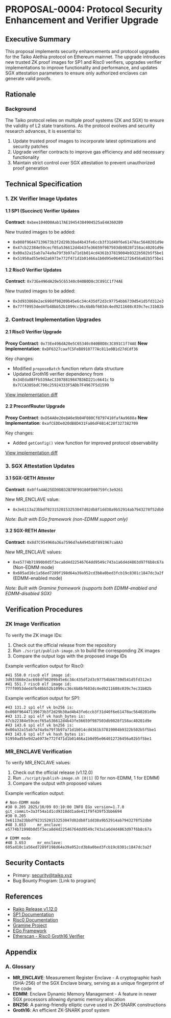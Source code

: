 # PROPOSAL-0004: Protocol Security Enhancement and Verifier Upgrade

## Executive Summary

This proposal implements security enhancements and protocol upgrades for the Taiko Alethia protocol on Ethereum mainnet. The upgrade introduces new trusted ZK proof images for SP1 and Risc0 verifiers, upgrades verifier implementations to improve functionality and performance, and updates SGX attestation parameters to ensure only authorized enclaves can generate valid proofs.

## Rationale

### Background

The Taiko protocol relies on multiple proof systems (ZK and SGX) to ensure the validity of L2 state transitions. As the protocol evolves and security research advances, it is essential to:

1. Update trusted proof images to incorporate latest optimizations and security patches
2. Upgrade verifier contracts to improve gas efficiency and add necessary functionality
3. Maintain strict control over SGX attestation to prevent unauthorized proof generation

## Technical Specification

### 1. ZK Verifier Image Updates

#### 1.1 SP1 (Succinct) Verifier Updates

**Contract**: `0xbee1040D0Aab17AE19454384904525aE4A3602B9`

New trusted images to be added:

- `0x008f96447139673b3f2d29b30ad4b43fe6ccb3f31d40f6e61478ac5640201d9e`
- `0x47cb22384e59cecf65a536612d4b43fe36659f987503db9828f158ac40201d9e`
- `0x00a32a15ab7a74a9a79f3b97a71d1b014cd4361b37819004b9322b502b5f5be1`
- `0x51950ad55e9d2a6973e772f471d1b01466a1b0d95e064012726456a02b5f5be1`

#### 1.2 Risc0 Verifier Updates

**Contract**: `0x73Ee496dA20e5C65340c040B0D8c3C891C1f74AE`

New trusted images to be added:

- `0x3d933868e2ac698df98209b45e6c34c435df2d3c97754bb6739d541d5fd312e3`
- `0x77ff0953ded4fb48bb52b1099cc36c6b8bf603dc4ed9211608c039c7ec31b82b`

### 2. Contract Implementation Upgrades

#### 2.1 Risc0 Verifier Upgrade

**Proxy Contract**: `0x73Ee496dA20e5C65340c040B0D8c3C891C1f74AE`
**New Implementation**: `0xDF6327caafC5FeB8910777Ac811e0B1d27dCdf36`

Key changes:

- Modified `proposeBatch` function return data structure
- Updated Groth16 verifier dependency from `0x34Eda8BfFb539AeC33078819847B36D221c6641c` to `0x7CCA385bdC790c25924333F5ADb7F4967F5d1599`

[View implementation diff](https://codediff.taiko.xyz/?addr=0x73Ee496dA20e5C65340c040B0D8c3C891C1f74AE&newimpl=0xDF6327caafC5FeB8910777Ac811e0B1d27dCdf36&chainid=1&filter=changed)

#### 2.2 PreconfRouter Upgrade

**Proxy Contract**: `0xD5AA0e20e8A6e9b04F080Cf8797410fafAa9688a`
**New Implementation**: `0xafCEDDe020dB8D431Fa86dF6B14C20f327382709`

Key changes:

- Added `getConfig()` view function for improved protocol observability

[View implementation diff](https://codediff.taiko.xyz/?addr=0xD5AA0e20e8A6e9b04F080Cf8797410fafAa9688a&newimpl=0xafCEDDe020dB8D431Fa86dF6B14C20f327382709&chainid=1&filter=changed)

### 3. SGX Attestation Updates

#### 3.1 SGX-GETH Attester

**Contract**: `0x0ffa4A625ED9DB32B70F99180FD00759fc3e9261`

New MR_ENCLAVE value:

- `0x3e6113a23bbdf9231520153253047d02db8f1dd38a9b52914ab7943278f52db0`

_Note: Built with EGo framework (non-EDMM support only)_

#### 3.2 SGX-RETH Attester

**Contract**: `0x8d7C954960a36a7596d7eA4945dDf891967ca8A3`

New MR_ENCLAVE values:

- `0xe5774b71990b0d5f3eca8d4d22546764dd9549c743a1a6d4d4863d97f6b8c67a` (Non-EDMM mode)
- `0x605ad10c1a56ed7289f198d64a39a952cd3b8a0bed3fcb19c8301c1847dc3a2f` (EDMM-enabled mode)

_Note: Built with Gramine framework (supports both EDMM-enabled and EDMM-disabled SGX)_

## Verification Procedures

### ZK Image Verification

To verify the ZK image IDs:

1. Check out the official release from the repository
2. Run `./script/publish-image.sh` to build the corresponding ZK images
3. Compare the output logs with the proposed image IDs

Example verification output for Risc0:

```
#41 550.0 risc0 elf image id: 3d933868e2ac698df98209b45e6c34c435df2d3c97754bb6739d541d5fd312e3
#41 551.7 risc0 elf image id: 77ff0953ded4fb48bb52b1099cc36c6b8bf603dc4ed9211608c039c7ec31b82b
```

Example verification output for SP1:

```
#43 131.2 sp1 elf vk bn256 is: 0x008f96447139673b3f2d29b30ad4b43fe6ccb3f31d40f6e61478ac5640201d9e
#43 131.2 sp1 elf vk hash_bytes is: 47cb22384e59cecf65a536612d4b43fe36659f987503db9828f158ac40201d9e
#43 143.6 sp1 elf vk bn256 is: 0x00a32a15ab7a74a9a79f3b97a71d1b014cd4361b37819004b9322b502b5f5be1
#43 143.6 sp1 elf vk hash_bytes is: 51950ad55e9d2a6973e772f471d1b01466a1b0d95e064012726456a02b5f5be1
```

### MR_ENCLAVE Verification

To verify MR_ENCLAVE values:

1. Check out the official release (v1.12.0)
2. Run `./script/publish-image.sh [0|1]` (0 for non-EDMM, 1 for EDMM)
3. Compare the output with proposed values

Example verification output:

```
# Non-EDMM mode
#30 0.205 2025/10/09 03:10:00 INFO EGo version=1.7.0 git_commit=3a3f54a1d1cd9318dd1ade411f9f439f53bb6694
#30 0.205 3e6113a23bbdf9231520153253047d02db8f1dd38a9b52914ab7943278f52db0
#48 3.653     mr_enclave: e5774b71990b0d5f3eca8d4d22546764dd9549c743a1a6d4d4863d97f6b8c67a

# EDMM mode
#48 3.653     mr_enclave: 605ad10c1a56ed7289f198d64a39a952cd3b8a0bed3fcb19c8301c1847dc3a2f
```

## Security Contacts

- Primary: security@taiko.xyz
- Bug Bounty Program: [Link to program]

## References

- [Raiko Release v1.12.0](https://github.com/taikoxyz/raiko/blob/v1.12.0/RELEASE.md)
- [SP1 Documentation](https://docs.succinct.xyz)
- [Risc0 Documentation](https://docs.risczero.com)
- [Gramine Project](https://gramineproject.io)
- [EGo Framework](https://github.com/edgelesssys/ego)
- [Etherscan - Risc0 Groth16 Verifier](https://etherscan.io/address/0x7CCA385bdC790c25924333F5ADb7F4967F5d1599#code)

## Appendix

### A. Glossary

- **MR_ENCLAVE**: Measurement Register Enclave - A cryptographic hash (SHA-256) of the SGX Enclave binary, serving as a unique fingerprint of the code
- **EDMM**: Enclave Dynamic Memory Management - A feature in newer SGX processors allowing dynamic memory allocation
- **BN256**: A pairing-friendly elliptic curve used in ZK-SNARK constructions
- **Groth16**: An efficient ZK-SNARK proof system
